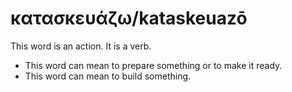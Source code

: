 # κατασκευάζω/kataskeuazō
This word is an action. It is a verb.
* This word can mean to prepare something or to make it ready.
* This word can mean to build something.
